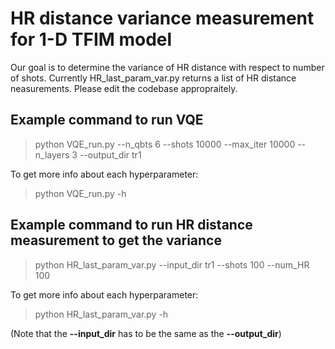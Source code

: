 # HR distance variance measurement for 1-D TFIM model
Our goal is to determine the variance of HR distance with respect to number of shots.
Currently HR_last_param_var.py returns a list of HR distance neasurements.
Please edit the codebase appropraitely. 

## Example command to run VQE 
> python VQE_run.py --n_qbts 6 --shots 10000 --max_iter 10000 --n_layers 3 --output_dir tr1

To get more info about each hyperparameter:
> python VQE_run.py -h

## Example command to run HR distance measurement to get the variance
> python HR_last_param_var.py  --input_dir tr1 --shots 100 --num_HR 100

To get more info about each hyperparameter:
> python HR_last_param_var.py -h

(Note that the __--input_dir__ has to be the same as the __--output_dir__)
